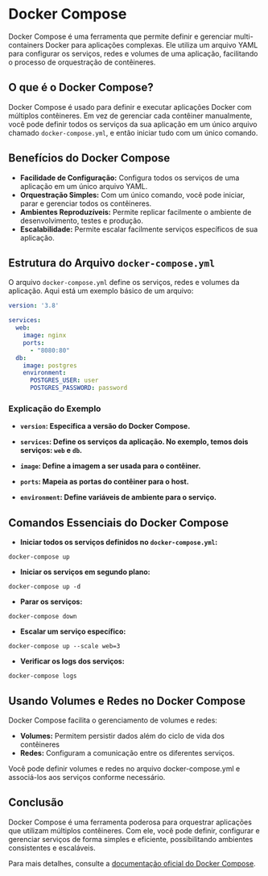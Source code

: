# Docker Compose

Docker Compose é uma ferramenta que permite definir e gerenciar multi-containers Docker para aplicações complexas. Ele utiliza um arquivo YAML para configurar os serviços, redes e volumes de uma aplicação, facilitando o processo de orquestração de contêineres.

## O que é o Docker Compose?

Docker Compose é usado para definir e executar aplicações Docker com múltiplos contêineres. Em vez de gerenciar cada contêiner manualmente, você pode definir todos os serviços da sua aplicação em um único arquivo chamado `docker-compose.yml`, e então iniciar tudo com um único comando.

## Benefícios do Docker Compose

- **Facilidade de Configuração:** Configura todos os serviços de uma aplicação em um único arquivo YAML.
- **Orquestração Simples:** Com um único comando, você pode iniciar, parar e gerenciar todos os contêineres.
- **Ambientes Reproduzíveis:** Permite replicar facilmente o ambiente de desenvolvimento, testes e produção.
- **Escalabilidade:** Permite escalar facilmente serviços específicos de sua aplicação.

## Estrutura do Arquivo `docker-compose.yml`

O arquivo `docker-compose.yml` define os serviços, redes e volumes da aplicação. Aqui está um exemplo básico de um arquivo:

```yaml
version: '3.8'

services:
  web:
    image: nginx
    ports:
      - "8080:80"
  db:
    image: postgres
    environment:
      POSTGRES_USER: user
      POSTGRES_PASSWORD: password
```

### Explicação do Exemplo

- **`version`: Especifica a versão do Docker Compose.**

- **`services`: Define os serviços da aplicação. No exemplo, temos dois serviços: `web` e `db`.**

- **`image`: Define a imagem a ser usada para o contêiner.**

- **`ports`: Mapeia as portas do contêiner para o host.**

- **`environment`: Define variáveis de ambiente para o serviço.**

## Comandos Essenciais do Docker Compose

- **Iniciar todos os serviços definidos no `docker-compose.yml`:**

```
docker-compose up
```

- **Iniciar os serviços em segundo plano:**

```
docker-compose up -d
```

- **Parar os serviços:**

```
docker-compose down
```

- **Escalar um serviço específico:**

```
docker-compose up --scale web=3
```

- **Verificar os logs dos serviços:**

```
docker-compose logs
```

## Usando Volumes e Redes no Docker Compose

Docker Compose facilita o gerenciamento de volumes e redes:

- **Volumes:** Permitem persistir dados além do ciclo de vida dos contêineres
- **Redes:** Configuram a comunicação entre os diferentes serviços.

Você pode definir volumes e redes no arquivo docker-compose.yml e associá-los aos serviços conforme necessário.

## Conclusão

Docker Compose é uma ferramenta poderosa para orquestrar aplicações que utilizam múltiplos contêineres. Com ele, você pode definir, configurar e gerenciar serviços de forma simples e eficiente, possibilitando ambientes consistentes e escaláveis.

Para mais detalhes, consulte a [documentação oficial do Docker Compose](https://docs.docker.com/compose/).
